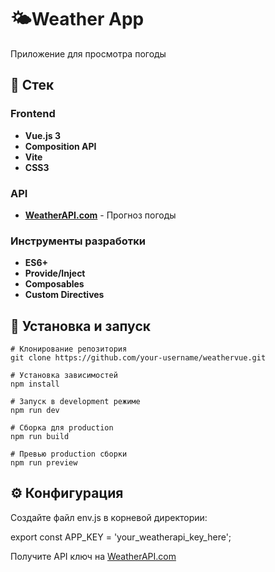 # 🌤️Weather App

Приложение для просмотра погоды

## 🚀 Стек

### Frontend

* **Vue.js 3**
* **Composition API**
* **Vite**
* **CSS3**

### API

* **[WeatherAPI.com](https://weatherapi.com/)** - Прогноз погоды

### Инструменты разработки

* **ES6+**
* **Provide/Inject**
* **Composables**
* **Custom Directives**

## 🔧 Установка и запуск

```
# Клонирование репозитория
git clone https://github.com/your-username/weathervue.git

# Установка зависимостей
npm install

# Запуск в development режиме
npm run dev

# Сборка для production
npm run build

# Превью production сборки
npm run preview
```

## ⚙️ Конфигурация

Создайте файл env.js в корневой директории:

export const APP_KEY = 'your_weatherapi_key_here';

Получите API ключ на [WeatherAPI.com](https://www.weatherapi.com/)
